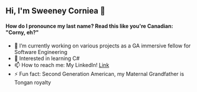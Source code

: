 ## Hi, I'm Sweeney Corniea 👋

#### How do I pronounce my last name? Read this like you're Canadian: "Corny, eh?"

- 🔭 I’m currently working on various projects as a GA immersive fellow for Software Engineering
- 🌱 Interested in learning C#
- 📫 How to reach me: My LinkedIn! 	[Link](https://www.linkedin.com/in/sweeney-corniea/)
- ⚡ Fun fact: Second Generation American, my Maternal Grandfather is Tongan royalty
